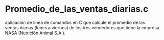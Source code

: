 # Promedio_de_las_ventas_diarias.c
aplicación de línea de comandos en C que calcule el promedio de las ventas diarias (lunes a viernes) de los tres vendedores que tiene la empresa NASA (Nutrición Animal S.A.).

